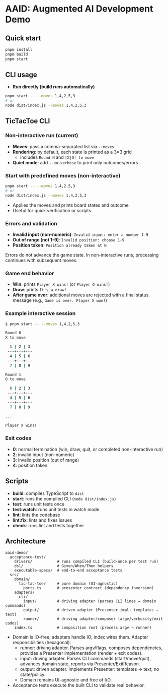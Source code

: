 # AAID: Augmented AI Development Demo

## Quick start

```bash
pnpm install
pnpm build
pnpm start
```

## CLI usage

-   **Run directly (build runs automatically)**

```bash
pnpm start -- --moves 1,4,2,5,3
# or
node dist/index.js --moves 1,4,2,5,3
```

## TicTacToe CLI

### Non-interactive run (current)

-   **Moves**: pass a comma-separated list via `--moves`
-   **Rendering**: by default, each state is printed as a 3×3 grid
    -   includes `Round N` and `[X|O] to move`
-   **Quiet mode**: add `--no-verbose` to print only outcomes/errors

### Start with predefined moves (non-interactive)

```bash
pnpm start -- --moves 1,4,2,5,3
# or
node dist/index.js --moves 1,4,2,5,3
```

-   Applies the moves and prints board states and outcome
-   Useful for quick verification or scripts

### Errors and validation

-   **Invalid input (non-numeric)**: `Invalid input: enter a number 1-9`
-   **Out of range (not 1-9)**: `Invalid position: choose 1-9`
-   **Position taken**: `Position already taken at N`

Errors do not advance the game state. In non-interactive runs, processing continues with subsequent moves.

### Game end behavior

-   **Win**: prints `Player X wins!` (or `Player O wins!`)
-   **Draw**: prints `It's a draw!`
-   **After game over**: additional moves are rejected with a final status message (e.g., `Game is over. Player X won!`)

### Example interactive session

```bash
$ pnpm start -- --moves 1,4,2,5,3

Round 0
X to move

  1 | 2 | 3
 ---+---+---
  4 | 5 | 6
 ---+---+---
  7 | 8 | 9

Round 1
O to move

  X | 2 | 3
 ---+---+---
  4 | 5 | 6
 ---+---+---
  7 | 8 | 9

...

Player X wins!
```

### Exit codes

-   **0**: normal termination (win, draw, quit, or completed non-interactive run)
-   **2**: invalid input (non-numeric)
-   **3**: invalid position (out of range)
-   **4**: position taken

## Scripts

-   **build**: compiles TypeScript to `dist`
-   **start**: runs the compiled CLI (`node dist/index.js`)
-   **test**: runs unit tests once
-   **test:watch**: runs unit tests in watch mode
-   **lint**: lints the codebase
-   **lint:fix**: lints and fixes issues
-   **check**: runs lint and tests together

## Architecture

```
aaid-demo/
  acceptance-test/
    drivers/           # runs compiled CLI (build-once per test run)
    dsl/               # Given/When/Then helpers
    executable-specs/  # end-to-end acceptance tests
  src/
    domain/
      tic-tac-toe/     # pure domain (UI-agnostic)
        ports.ts       # presenter contract (dependency inversion)
    adapters/
      cli/
        input/         # driving adapter (parses CLI lines → domain commands)
        output/        # driven adapter (Presenter impl: templates → text)
        runner/        # driving adapter/composer (argv/verbosity/exit codes)
    index.ts           # composition root (process argv → runner)
```

-   Domain is IO-free; adapters handle IO; index wires them.
    Adapter responsibilities (hexagonal):
    -   runner: driving adapter. Parses argv/flags, composes dependencies, provides a Presenter implementation (render + exit codes).
    -   input: driving adapter. Parses CLI commands (start/move/quit), advances domain state, reports via Presenter/ExitReason.
    -   output: driven adapter. Implements Presenter: templates → text; no state/policy.
    -   Domain remains UI-agnostic and free of I/O.
-   Acceptance tests execute the built CLI to validate real behavior.
